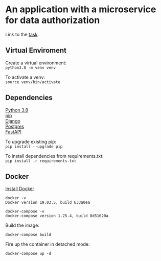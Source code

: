 # An application with a microservice for data authorization

Link to the [task](https://github.com/visse0001/recruiment-september-2020/blob/master/recuriment_task.md).

## Virtual Enviroment
Create a virtual environment: <br/>
`python3.8 -m venv venv`

To activate a venv: <br/>
`source venv/bin/activate`

## Dependencies

[Python 3.8](https://www.python.org/downloads/) <br>
[pip](https://pip.pypa.io/en/stable/installing/) <br>
[Django](https://docs.djangoproject.com/en/3.1/) <br>
[Postgres](https://www.postgresql.org/) <br>
[FastAPI](https://fastapi.tiangolo.com/) <br>

To upgrade existing pip: <br>
`pip install --upgrade pip`

To install dependencies from requirements.txt: <br>
`pip install -r requirements.txt`

## Docker

[Install Docker](https://docs.docker.com/get-docker/)
```
docker -v
Docker version 19.03.5, build 633a0ea

docker-compose -v
docker-compose version 1.25.4, build 8d51620a
```

Build the image:

`docker-compose build`

Fire up the container in detached mode:

`docker-compose up -d`